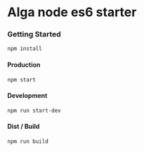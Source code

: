 # Alga node es6 starter

### Getting Started
````bash
npm install
````

#### Production
````bash
npm start
````

#### Development
````bash
npm run start-dev
````

#### Dist / Build
````bash
npm run build
````


